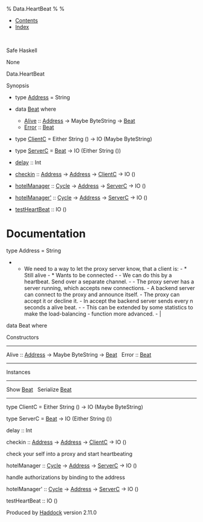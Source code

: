 % Data.HeartBeat
% 
% 

-   [Contents](index.html)
-   [Index](doc-index.html)

 

Safe Haskell

None

Data.HeartBeat

Synopsis

-   type [Address](#t:Address) = String
-   data [Beat](#t:Beat) where
    -   [Alive](#v:Alive) :: [Address](Data-HeartBeat.html#t:Address)
        -\> Maybe ByteString -\> [Beat](Data-HeartBeat.html#t:Beat)
    -   [Error](#v:Error) :: [Beat](Data-HeartBeat.html#t:Beat)

-   type [ClientC](#t:ClientC) = Either String () -\> IO (Maybe
    ByteString)
-   type [ServerC](#t:ServerC) = [Beat](Data-HeartBeat.html#t:Beat) -\>
    IO (Either String ())
-   [delay](#v:delay) :: Int
-   [checkin](#v:checkin) :: [Address](Data-HeartBeat.html#t:Address)
    -\> [Address](Data-HeartBeat.html#t:Address) -\>
    [ClientC](Data-HeartBeat.html#t:ClientC) -\> IO ()
-   [hotelManager](#v:hotelManager) ::
    [Cycle](Data-ExternalLog.html#t:Cycle) -\>
    [Address](Data-HeartBeat.html#t:Address) -\>
    [ServerC](Data-HeartBeat.html#t:ServerC) -\> IO ()
-   [hotelManager'](#v:hotelManager-39-) ::
    [Cycle](Data-ExternalLog.html#t:Cycle) -\>
    [Address](Data-HeartBeat.html#t:Address) -\>
    [ServerC](Data-HeartBeat.html#t:ServerC) -\> IO ()
-   [testHeartBeat](#v:testHeartBeat) :: IO ()

Documentation
=============

type Address = String

-   - We need to a way to let the proxy server know, that a client is: -
    \* Still alive - \* Wants to be connected - - We can do this by a
    heartbeat. Send over a separate channel. - - The proxy server has a
    server running, which accepts new connections. - A backend server
    can connect to the proxy and announce itself. - The proxy can accept
    it or decline it. - In accept the backend server sends every n
    seconds a alive beat. - - This can be extended by some statistics to
    make the load-balancing - function more advanced. - |

data Beat where

Constructors

  --------------------------------------------------------------------------------------------------------------- ---
  Alive :: [Address](Data-HeartBeat.html#t:Address) -\> Maybe ByteString -\> [Beat](Data-HeartBeat.html#t:Beat)    
  Error :: [Beat](Data-HeartBeat.html#t:Beat)                                                                      
  --------------------------------------------------------------------------------------------------------------- ---

Instances

  ---------------------------------------------- ---
  Show [Beat](Data-HeartBeat.html#t:Beat)         
  Serialize [Beat](Data-HeartBeat.html#t:Beat)    
  ---------------------------------------------- ---

type ClientC = Either String () -\> IO (Maybe ByteString)

type ServerC = [Beat](Data-HeartBeat.html#t:Beat) -\> IO (Either String
())

delay :: Int

checkin :: [Address](Data-HeartBeat.html#t:Address) -\>
[Address](Data-HeartBeat.html#t:Address) -\>
[ClientC](Data-HeartBeat.html#t:ClientC) -\> IO ()

check your self into a proxy and start heartbeating

hotelManager :: [Cycle](Data-ExternalLog.html#t:Cycle) -\>
[Address](Data-HeartBeat.html#t:Address) -\>
[ServerC](Data-HeartBeat.html#t:ServerC) -\> IO ()

handle authorizations by binding to the address

hotelManager' :: [Cycle](Data-ExternalLog.html#t:Cycle) -\>
[Address](Data-HeartBeat.html#t:Address) -\>
[ServerC](Data-HeartBeat.html#t:ServerC) -\> IO ()

testHeartBeat :: IO ()

Produced by [Haddock](http://www.haskell.org/haddock/) version 2.11.0
